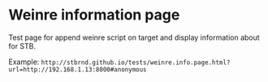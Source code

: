 Weinre information page
==========

Test page for append weinre script on target and display information about for STB.

Example:
`http://stbrnd.github.io/tests/weinre.info.page.html?url=http://192.168.1.13:8000#anonymous`

